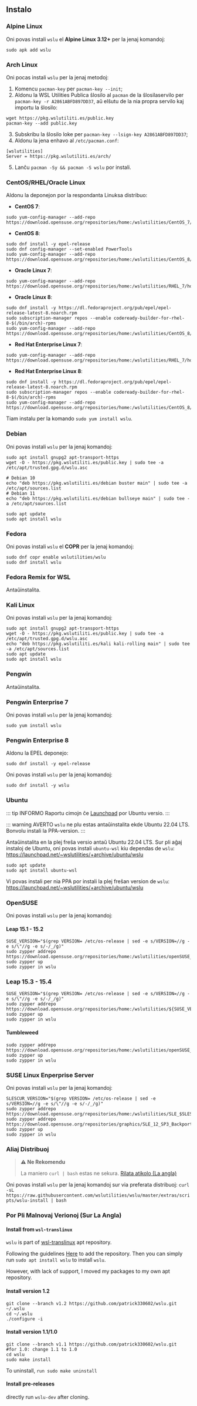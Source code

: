 ## Instalo

### Alpine Linux

Oni povas instali `wslu` el **Alpine Linux 3.12+** per la jenaj komandoj:

```
sudo apk add wslu
```

### Arch Linux

Oni pocas instali `wslu` per la jenaj metodoj:
1. Komencu `pacman-key` per `pacman-key --init`;
2. Aldonu la WSL Utilities Publica ŝlosilo al `pacman` de la ŝlosilaservilo per `pacman-key -r A2861ABFD897DD37`, aŭ elŝutu de la nia propra servilo kaj importu la ŝlosilo:
```
wget https://pkg.wslutiliti.es/public.key
pacman-key --add public.key
```
3. Subskribu la ŝlosilo loke per `pacman-key --lsign-key A2861ABFD897DD37`;
4. Aldonu la jena enhavo al `/etc/pacman.conf`:
```
[wslutilities]
Server = https://pkg.wslutiliti.es/arch/
```
5. Lanĉu `pacman -Sy && pacman -S wslu` por instali.

### CentOS/RHEL/Oracle Linux

Aldonu la deponejon por la respondanta Linuksa distribuo:

- **CentOS 7**: 
```
sudo yum-config-manager --add-repo https://download.opensuse.org/repositories/home:/wslutilities/CentOS_7/home:wslutilities.repo
```
- **CentOS 8**: 
```
sudo dnf install -y epel-release 
sudo dnf config-manager --set-enabled PowerTools
sudo yum-config-manager --add-repo https://download.opensuse.org/repositories/home:/wslutilities/CentOS_8/home:wslutilities.repo
```
- **Oracle Linux 7**: 
```
sudo yum-config-manager --add-repo https://download.opensuse.org/repositories/home:/wslutilities/RHEL_7/home:wslutilities.repo
```
- **Oracle Linux 8**: 
```
sudo dnf install -y https://dl.fedoraproject.org/pub/epel/epel-release-latest-8.noarch.rpm
sudo subscription-manager repos --enable codeready-builder-for-rhel-8-$(/bin/arch)-rpms
sudo yum-config-manager --add-repo https://download.opensuse.org/repositories/home:/wslutilities/CentOS_8/home:wslutilities.repo
```
- **Red Hat Enterprise Linux 7**: 
```
sudo yum-config-manager --add-repo https://download.opensuse.org/repositories/home:/wslutilities/RHEL_7/home:wslutilities.repo
```
- **Red Hat Enterprise Linux 8**: 
```
sudo dnf install -y https://dl.fedoraproject.org/pub/epel/epel-release-latest-8.noarch.rpm
sudo subscription-manager repos --enable codeready-builder-for-rhel-8-$(/bin/arch)-rpms
sudo yum-config-manager --add-repo https://download.opensuse.org/repositories/home:/wslutilities/CentOS_8/home:wslutilities.repo
```

Tiam instalu per la komando `sudo yum install wslu`.


### Debian

Oni povas instali `wslu` per la jenaj komandoj:

```
sudo apt install gnupg2 apt-transport-https
wget -O - https://pkg.wslutiliti.es/public.key | sudo tee -a /etc/apt/trusted.gpg.d/wslu.asc

# Debian 10
echo "deb https://pkg.wslutiliti.es/debian buster main" | sudo tee -a /etc/apt/sources.list
# Debian 11
echo "deb https://pkg.wslutiliti.es/debian bullseye main" | sudo tee -a /etc/apt/sources.list

sudo apt update
sudo apt install wslu
```

### Fedora

Oni povas instali `wslu` el **COPR** per la jenaj komandoj:

```
sudo dnf copr enable wslutilities/wslu
sudo dnf install wslu
```

### Fedora Remix for WSL

Antaŭinstalita.

### Kali Linux

Oni povas instali `wslu` per la jenaj komandoj:

```
sudo apt install gnupg2 apt-transport-https
wget -O - https://pkg.wslutiliti.es/public.key | sudo tee -a /etc/apt/trusted.gpg.d/wslu.asc
echo "deb https://pkg.wslutiliti.es/kali kali-rolling main" | sudo tee -a /etc/apt/sources.list
sudo apt update
sudo apt install wslu
```

### Pengwin

Antaŭinstalita.

### Pengwin Enterprise 7

Oni povas instali `wslu` per la jenaj komandoj:

```
sudo yum install wslu
```

### Pengwin Enterprise 8

Aldonu la EPEL deponejo:
```
sudo dnf install -y epel-release
```

Oni povas instali `wslu` per la jenaj komandoj:

```
sudo dnf install -y wslu
```

### Ubuntu

::: tip INFORMO
Raportu cimojn ĉe [Launchpad](https://bugs.launchpad.net/ubuntu/+source/wslu) por Ubuntu versio.
:::

::: warning AVERTO
`wslu` ne plu estas antaŭinstalita ekde Ubuntu 22.04 LTS. Bonvolu instali la PPA-version.
:::

Antaŭinstalita en la plej freŝa versio antaŭ Ubuntu 22.04 LTS. Sur pli aĝaj instaloj de Ubuntu, oni povas instali `ubuntu-wsl` kiu dependas de `wslu`: <https://launchpad.net/~wslutilities/+archive/ubuntu/wslu>

```
sudo apt update
sudo apt install ubuntu-wsl
```

Vi povas instali per nia PPA por instali la plej freŝan version de `wslu`: <https://launchpad.net/~wslutilities/+archive/ubuntu/wslu>

### OpenSUSE

Oni povas instali `wslu` per la jenaj komandoj:

#### Leap 15.1 - 15.2

```
SUSE_VERSION="$(grep VERSION= /etc/os-release | sed -e s/VERSION=//g -e s/\"//g -e s/-/_/g)"
sudo zypper addrepo https://download.opensuse.org/repositories/home:/wslutilities/openSUSE_Leap_${SUSE_VERSION}/home:wslutilities.repo
sudo zypper up
sudo zypper in wslu
```

### Leap 15.3 - 15.4

```
SUSE_VERSION="$(grep VERSION= /etc/os-release | sed -e s/VERSION=//g -e s/\"//g -e s/-/_/g)"
sudo zypper addrepo https://download.opensuse.org/repositories/home:/wslutilities/${SUSE_VERSION}/home:wslutilities.repo
sudo zypper up
sudo zypper in wslu
```

#### Tumbleweed

```
sudo zypper addrepo https://download.opensuse.org/repositories/home:/wslutilities/openSUSE_Tumbleweed/home:wslutilities.repo
sudo zypper up
sudo zypper in wslu
```

### SUSE Linux Enperprise Server

Oni povas instali `wslu` per la jenaj komandoj:

```
SLESCUR_VERSION="$(grep VERSION= /etc/os-release | sed -e s/VERSION=//g -e s/\"//g -e s/-/_/g)"
sudo zypper addrepo https://download.opensuse.org/repositories/home:/wslutilities/SLE_$SLESCUR_VERSION/home:wslutilities.repo
sudo zypper addrepo https://download.opensuse.org/repositories/graphics/SLE_12_SP3_Backports/graphics.repo
sudo zypper up
sudo zypper in wslu
```

### Aliaj Distribuoj

> **⚠ Ne Rekomendu**
> 
> La maniero `curl | bash` estas ne sekura. [Rilata atikolo (La angla)](https://sandstorm.io/news/2015-09-24-is-curl-bash-insecure-pgp-verified-install)

Oni povas instali `wslu` per la jenaj komandoj sur via preferata distribuoj: `curl -sL https://raw.githubusercontent.com/wslutilities/wslu/master/extras/scripts/wslu-install | bash`

### Por Pli Malnovaj Verionoj (Sur La Angla)

#### Install from `wsl-translinux`

`wslu` is part of [wsl-translinux](https://github.com/cerebrate/wsl-translinux) apt repository. 

Following the guidelines [Here](https://github.com/cerebrate/wsl-translinux/blob/master/README.md) to add the repository. Then you can simply run `sudo apt install wslu` to install `wslu`.

However, with lack of support, I moved my packages to my own apt repository.

#### Install version 1.2

```
git clone --branch v1.2 https://github.com/patrick330602/wslu.git ~/.wslu
cd ~/.wslu
./configure -i
```

#### Install version 1.1/1.0
```
git clone --branch v1.1 https://github.com/patrick330602/wslu.git
#for 1.0: change 1.1 to 1.0
cd wslu
sudo make install
```

To uninstall, `run sudo make uninstall`

#### Install pre-releases

directly run `wslu-dev` after cloning.
